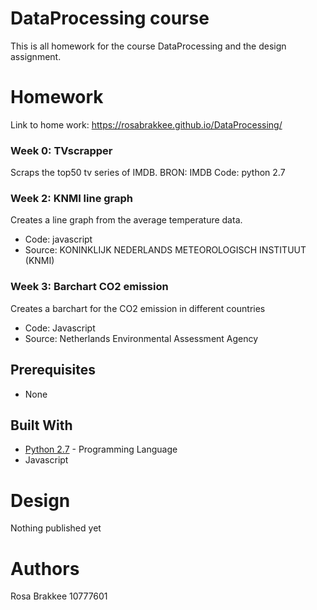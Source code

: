 # DataProcessing course

This is all homework for the course DataProcessing and the design assignment.

# Homework

Link to home work:  https://rosabrakkee.github.io/DataProcessing/

### Week 0: TVscrapper
Scraps the top50 tv series of IMDB.
BRON: IMDB
Code: python 2.7

### Week 2: KNMI line graph
Creates a line graph from the average temperature data.
* Code: javascript
* Source: KONINKLIJK NEDERLANDS METEOROLOGISCH INSTITUUT (KNMI)

### Week 3: Barchart CO2 emission
Creates a barchart for the CO2 emission in different countries
* Code: Javascript
* Source: Netherlands Environmental Assessment Agency

## Prerequisites
- None

## Built With

* [Python 2.7](https://docs.python.org/3/) - Programming Language
* Javascript

# Design

Nothing published yet

# Authors

Rosa Brakkee 
10777601

